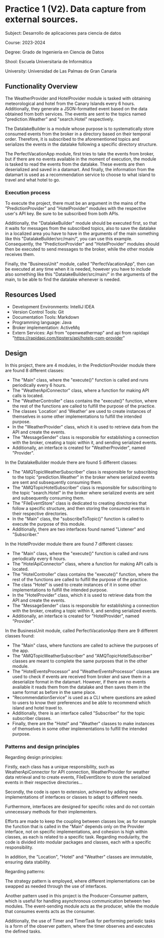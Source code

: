 # Practice 1 (V2). Data capture from external sources.

Subject: Desarrollo de aplicaciones para ciencia de datos

Course: 2023-2024

Degree: Grado de Ingeniería en Ciencia de Datos

Shool: Escuela Universitaria de Informática

University: Universidad de Las Palmas de Gran Canaria

## Functionality Overview
The WeatherProvider and HotelProvider module is tasked with obtaining meteorological and hotel from the Canary Islands every 6 hours. Additionally, they generate a JSON-formatted event based on the data obtained from both services. The events are sent to the topics named "prediction.Weather" and "search.Hotel" respectively.

The DatalakeBuilder is a module whose purpose is to systematically store consumed events from the broker in a directory based on their temporal order. Therefore, it is subscribed to the aforementioned topics and serializes the events in the datalake following a specific directory structure.

The PerfectVacationApp module, first tries to take the events from broker, but if there are no events available in the moment of execution, the module is tasked to read the events from the datalake. These events are then deserialized and saved in a datamart. And finally, the information from the datamart is used as a recommendation service to choose to what island to travel and what hotel to go.

### Execution process
To execute the project, there must be an argument in the mains of the "PredictionProvider" and "HotelProvider" modules with the respective user's API key. Be sure to be subscribed from both APIs.

Additionally, the "DatalakeBuilder" module should be executed first, so that it waits for messages from the subscribed topics, also to save the datalake in a localized area you have to have in the arguments of the main something like this "DatalakeBuilder/src/main/", you can use this example. Consequently, the "PredictionProvider" and "HotelProvider" modules should then be executed to send messages to the broker, while the other module receives them.

Finally, the "BusinessUnit" module, called "PerfectVacationApp", then can be executed at any time when it is needed, however you have to include also something like this "DatalakeBuilder/src/main/" in the arguments of the main, to be able to find the datalake whenever is needed.

## Resources Used
- Development Environments: IntelliJ IDEA
- Version Control Tools: Git
- Documentation Tools: Markdown
- Programming language: Java
- Broker implementation: ActiveMq
- Extern Services: Api from "openweathermap" and api from rapidapi "https://rapidapi.com/tipsters/api/hotels-com-provider"

## Design

In this project, there are 4 modules, in the PredictionProvider module there are found 8 different classes:
- The "Main" class, where the "execute()" function is called and runs periodically every 6 hours.
- The "WeatherApiConnector" class, where a function for making API calls is located.
- The "WeatherController" class contains the "execute()" function, where the rest of the functions are called to fulfill the purpose of the practice.
- The classes 'Location' and 'Weather' are used to create instances of themselves in some other implementations to fulfill the intended purpose.
- In the "WeatherProvider" class, which it is used to retrieve data from the API and create the events.
- The "MessageSender" class is responsible for establishing a connection with the broker, creating a topic within it, and sending serialized events.
- Additionally, an interface is created for "WeatherProvider", named "Provider".

In the DatalakeBuilder module there are found 5 different classes:

- The "AMQTopicWeatherSubscriber" class is responsible for subscribing to the topic "prediction.Weather" in the broker where serialized events are sent and subsequently consuming them.
- The "AMQTopicHotelSubscriber" class is responsible for subscribing to the topic "search.Hotel" in the broker where serialized events are sent and subsequently consuming them.
- The "FileEventStore" class is dedicated to creating directories that follow a specific structure, and then storing the consumed events in their respective directories.
- In the "Main" class, the "subscribeToTopic()" function is called to execute the purpose of this module.
- Additionally, there are two interfaces found named "Listener" and "Subscriber."

In the HotelProvider module there are found 7 different classes:

- The "Main" class, where the "execute()" function is called and runs periodically every 6 hours.
- The "HotelApiConnector" class, where a function for making API calls is located.
- The "HotelController" class contains the "execute()" function, where the rest of the functions are called to fulfill the purpose of the practice.
- The class "Hotel" is used to create instances of it in some other implementations to fulfill the intended purpose.
- In the "HotelProvider" class, which it is used to retrieve data from the API and create the events.
- The "MessageSender" class is responsible for establishing a connection with the broker, creating a topic within it, and sending serialized events.
- Additionally, an interface is created for "HotelProvider", named "Provider".

In the BusinessUnit module, called PerfectVacationApp there are 9 different classes found:

- The "Main" class, where functions are called to achieve the purposes of the app.
- The "AMQTopicWeatherSubscriber" and "AMQTopicHotelSubscriber" classes are meant to complete the same purposes that in the other module.
- The "HotelEventsProcessor" and "WeatherEventsProcessor" classes are used to check if events are received from broker and save them in a deserialize format in the datamart. However, if there are no events available it reads them from the datalake and then saves them in the same format as before in the same place.
- "RecommendationService" is used as a CLI where questions are asked to users to know their preferences and be able to recommend which island and hotel travel to.
- Additionally, there is an interface called "Subscriber" for the topic subscriber classes.
- Finally, there are the "Hotel" and "Weather" classes to make instances of themselves in some other implementations to fulfill the intended purpose.


### Patterns and design principles
Regarding design principles:

Firstly, each class has a unique responsibility, such as WeatherApiConnector for API connection, WeatherProvider for weather data retrieval and to create events, FileEventStore to store the serialized events in their respective directories...

Secondly, the code is open to extension, achieved by adding new implementations of interfaces or classes to adapt to different needs.

Furthermore, interfaces are designed for specific roles and do not contain unnecessary methods for their implementers.

Efforts are made to keep the coupling between classes low, as for example the function that is called in the "Main" depends only on the Provider interface, not on specific implementations, and cohesion is high within classes, as each is related to a specific task. Regarding modularity, the code is divided into modular packages and classes, each with a specific responsibility.

In addition, the "Location", "Hotel" and "Weather" classes are immutable, ensuring data stability.

Regarding patterns:

The strategy pattern is employed, where different implementations can be swapped as needed through the use of interfaces.

Another pattern used in this project is the Producer-Consumer pattern, which is useful for handling asynchronous communication between two modules. The event-sending module acts as the producer, while the module that consumes events acts as the consumer.

Additionally, the use of Timer and TimerTask for performing periodic tasks is a form of the observer pattern, where the timer observes and executes the defined tasks.

